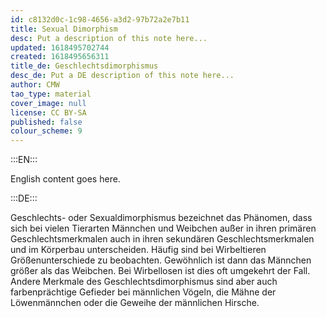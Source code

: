 ```yaml
---
id: c8132d0c-1c98-4656-a3d2-97b72a2e7b11
title: Sexual Dimorphism
desc: Put a description of this note here...
updated: 1618495702744
created: 1618495656311
title_de: Geschlechtsdimorphismus
desc_de: Put a DE description of this note here...
author: CMW
tao_type: material
cover_image: null
license: CC BY-SA
published: false
colour_scheme: 9
---
```


:::EN:::

English content goes here.

:::DE:::

Geschlechts- oder Sexualdimorphismus bezeichnet das Phänomen, dass sich bei vielen Tierarten Männchen und Weibchen außer in ihren primären Geschlechtsmerkmalen auch in ihren sekundären Geschlechtsmerkmalen und im Körperbau unterscheiden. Häufig sind bei Wirbeltieren Größenunterschiede zu beobachten. Gewöhnlich ist dann das Männchen größer als das Weibchen. Bei Wirbellosen ist dies oft umgekehrt der Fall. Andere Merkmale des Geschlechtsdimorphismus sind aber auch farbenprächtige Gefieder bei männlichen Vögeln, die Mähne der Löwenmännchen oder die Geweihe der männlichen Hirsche.